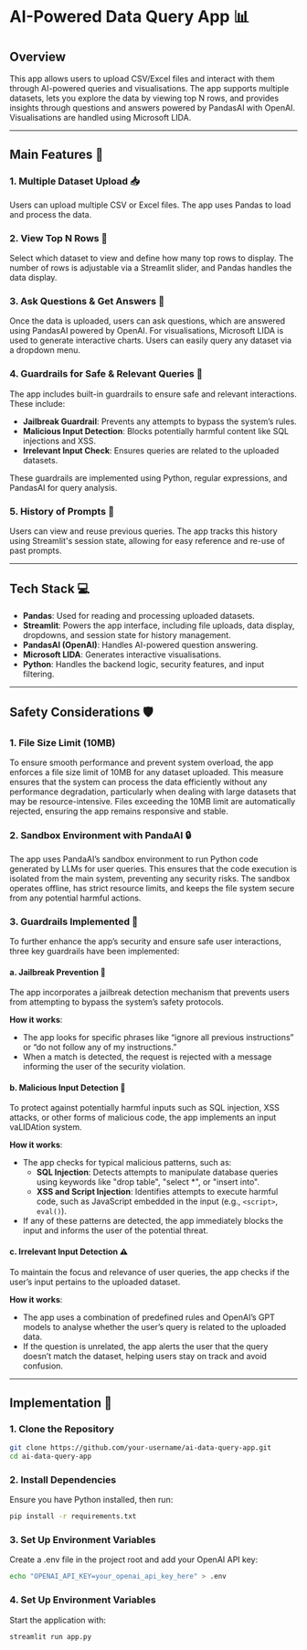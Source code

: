 # AI-Powered Data Query App 📊

## Overview
This app allows users to upload CSV/Excel files and interact with them through AI-powered queries and visualisations. The app supports multiple datasets, lets you explore the data by viewing top N rows, and provides insights through questions and answers powered by PandasAI with OpenAI. Visualisations are handled using Microsoft LIDA.

---

## Main Features 🎉

### 1. **Multiple Dataset Upload 📥**
Users can upload multiple CSV or Excel files. The app uses Pandas to load and process the data.

### 2. **View Top N Rows 👀**
Select which dataset to view and define how many top rows to display. The number of rows is adjustable via a Streamlit slider, and Pandas handles the data display.

### 3. **Ask Questions & Get Answers 💬**
Once the data is uploaded, users can ask questions, which are answered using PandasAI powered by OpenAI. For visualisations, Microsoft LIDA is used to generate interactive charts. Users can easily query any dataset via a dropdown menu.

### 4. **Guardrails for Safe & Relevant Queries 🚧**
The app includes built-in guardrails to ensure safe and relevant interactions. These include:
- **Jailbreak Guardrail**: Prevents any attempts to bypass the system’s rules.
- **Malicious Input Detection**: Blocks potentially harmful content like SQL injections and XSS.
- **Irrelevant Input Check**: Ensures queries are related to the uploaded datasets.

These guardrails are implemented using Python, regular expressions, and PandasAI for query analysis.

### 5. **History of Prompts 🔄**
Users can view and reuse previous queries. The app tracks this history using Streamlit's session state, allowing for easy reference and re-use of past prompts.

---

## Tech Stack 💻
- **Pandas**: Used for reading and processing uploaded datasets.
- **Streamlit**: Powers the app interface, including file uploads, data display, dropdowns, and session state for history management.
- **PandasAI (OpenAI)**: Handles AI-powered question answering.
- **Microsoft LIDA**: Generates interactive visualisations.
- **Python**: Handles the backend logic, security features, and input filtering.

---

## Safety Considerations 🛡️

### 1. **File Size Limit (10MB)**
To ensure smooth performance and prevent system overload, the app enforces a file size limit of 10MB for any dataset uploaded. This measure ensures that the system can process the data efficiently without any performance degradation, particularly when dealing with large datasets that may be resource-intensive. Files exceeding the 10MB limit are automatically rejected, ensuring the app remains responsive and stable.

### 2. **Sandbox Environment with PandaAI 🔒**
The app uses PandaAI’s sandbox environment to run Python code generated by LLMs for user queries. This ensures that the code execution is isolated from the main system, preventing any security risks. The sandbox operates offline, has strict resource limits, and keeps the file system secure from any potential harmful actions.

### 3. **Guardrails Implemented 🚧**
To further enhance the app’s security and ensure safe user interactions, three key guardrails have been implemented:

#### a. **Jailbreak Prevention 🚫**
The app incorporates a jailbreak detection mechanism that prevents users from attempting to bypass the system’s safety protocols. 

**How it works**:
- The app looks for specific phrases like “ignore all previous instructions” or “do not follow any of my instructions.”
- When a match is detected, the request is rejected with a message informing the user of the security violation.

#### b. **Malicious Input Detection 🛑**
To protect against potentially harmful inputs such as SQL injection, XSS attacks, or other forms of malicious code, the app implements an input vaLIDAtion system. 

**How it works**:
- The app checks for typical malicious patterns, such as:
  - **SQL Injection**: Detects attempts to manipulate database queries using keywords like "drop table", "select *", or "insert into".
  - **XSS and Script Injection**: Identifies attempts to execute harmful code, such as JavaScript embedded in the input (e.g., `<script>`, `eval()`).
- If any of these patterns are detected, the app immediately blocks the input and informs the user of the potential threat.

#### c. **Irrelevant Input Detection ⚠️**
To maintain the focus and relevance of user queries, the app checks if the user’s input pertains to the uploaded dataset. 

**How it works**:
- The app uses a combination of predefined rules and OpenAI’s GPT models to analyse whether the user’s query is related to the uploaded data.
- If the question is unrelated, the app alerts the user that the query doesn’t match the dataset, helping users stay on track and avoid confusion.

---

## **Implementation 🚀**
### **1. Clone the Repository**  
```sh
git clone https://github.com/your-username/ai-data-query-app.git  
cd ai-data-query-app
```

### **2. Install Dependencies**  
Ensure you have Python installed, then run:
```sh
pip install -r requirements.txt  
```

### **3. Set Up Environment Variables** 
Create a .env file in the project root and add your OpenAI API key:
```sh
echo "OPENAI_API_KEY=your_openai_api_key_here" > .env  
```

### **4. Set Up Environment Variables** 
Start the application with:
```sh
streamlit run app.py
```






